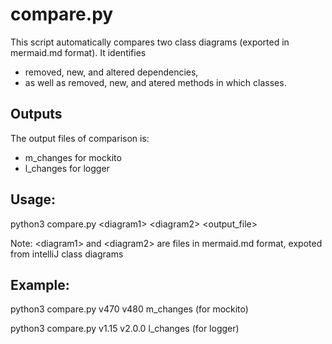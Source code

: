 # compare.py
This script automatically compares two class diagrams (exported in mermaid.md format). It identifies
- removed, new, and altered dependencies, 
- as well as removed, new, and atered methods in which classes.
## Outputs
The output files of comparison is:
- m_changes for mockito
- l_changes for logger
## Usage:
python3 compare.py \<diagram1\> \<diagram2\> \<output_file\>

Note: \<diagram1\> and \<diagram2\> are files in mermaid.md format, expoted from intelliJ class diagrams
## Example:
python3 compare.py v470 v480 m_changes  (for mockito)

python3 compare.py v1.15 v2.0.0 l_changes (for logger)
